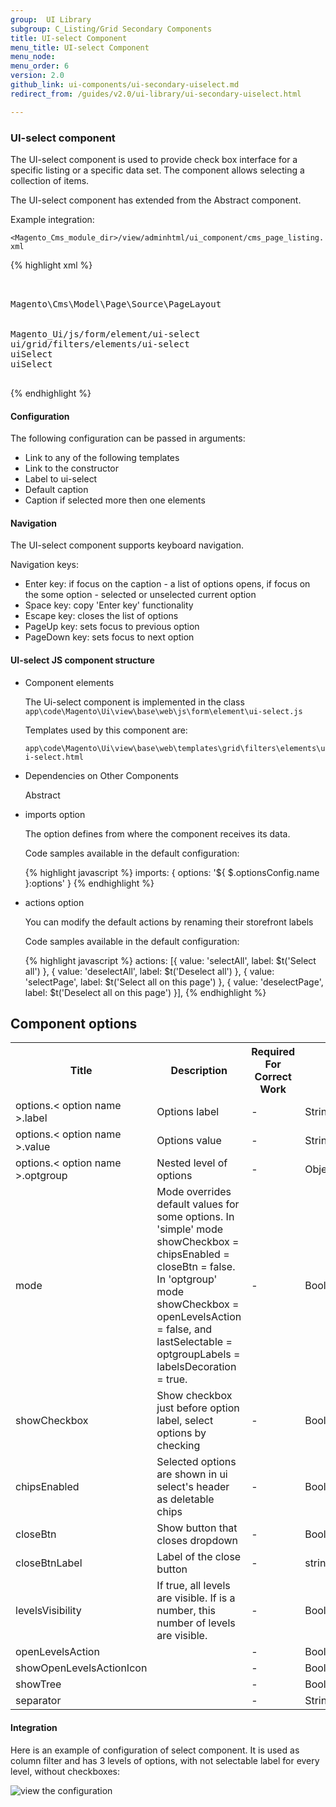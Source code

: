 ```yaml
---
group:  UI Library
subgroup: C_Listing/Grid Secondary Components
title: UI-select Component
menu_title: UI-select Component
menu_node:
menu_order: 6
version: 2.0
github_link: ui-components/ui-secondary-uiselect.md
redirect_from: /guides/v2.0/ui-library/ui-secondary-uiselect.html

---
```


<h3 id="uiselect">UI-select component</h3>

The UI-select component is used to provide check box interface for a specific listing or a specific data set. The component allows selecting a collection of items.

The UI-select component has extended from the Abstract component.

Example integration:

`<Magento_Cms_module_dir>/view/adminhtml/ui_component/cms_page_listing.xml`

{% highlight xml %}
<listing xmlns:xsi="http://www.w3.org/2001/XMLSchema-instance" xsi:noNamespaceSchemaLocation="urn:magento:module:Magento_Ui:etc/ui_configuration.xsd">
            <filterSelect name="uiSelect">
                <argument name="optionsProvider" xsi:type="configurableObject">
                    <argument name="class" xsi:type="string">Magento\Cms\Model\Page\Source\PageLayout</argument>
                </argument>
                <argument name="data" xsi:type="array">
                    <item name="config" xsi:type="array">
                        <item name="component" xsi:type="string">Magento_Ui/js/form/element/ui-select</item>
                        <item name="template" xsi:type="string">ui/grid/filters/elements/ui-select</item>
                        <item name="dataScope" xsi:type="string">uiSelect</item>
                        <item name="label" xsi:type="string" translate="true">uiSelect</item>
                    </item>
                </argument>
            </filterSelect>
</listing>
{% endhighlight %}

#### Configuration

The following configuration can be passed in arguments:

* Link to any of the following templates
* Link to the constructor
* Label to ui-select
* Default caption
* Caption if selected more then one elements

#### Navigation

The UI-select component supports keyboard navigation.

Navigation keys:

* Enter key: if focus on the caption - a list of options opens, if focus on the some option - selected or unselected current option
* Space key: copy 'Enter key' functionality
* Escape key: closes the list of options
* PageUp key: sets focus to previous option
* PageDown key: sets focus to next option

#### UI-select JS component structure

* Component elements
    
    The Ui-select component is implemented in the class `app\code\Magento\Ui\view\base\web\js\form\element\ui-select.js`
    
    Templates used by this component are:
    
    `app\code\Magento\Ui\view\base\web\templates\grid\filters\elements\ui-select.html`
    
* Dependencies on Other Components

    Abstract
    
* imports option
    
    The option defines from where the component receives its data.
        
    Code samples available in the default configuration:
    
    {% highlight javascript %}
    imports: {
        options: '${ $.optionsConfig.name }:options'
    }
    {% endhighlight %}

* actions option

    You can modify the default actions by renaming their storefront labels
    
    Code samples available in the default configuration:
    
    {% highlight javascript %}
    actions: [{
                    value: 'selectAll',
                    label: $t('Select all')
                }, {
                    value: 'deselectAll',
                    label: $t('Deselect all')
                }, {
                    value: 'selectPage',
                    label: $t('Select all on this page')
                }, {
                    value: 'deselectPage',
                    label: $t('Deselect all on this page')
                }],
    {% endhighlight %}
    
<h2 id="structure">Component options</h2>

<table>
<tbody>
<tr>
    <th>Title</th>
    <th>Description</th>
    <th>Required For Correct Work</th>
    <th>Type</th>
    <th>Default Value</th>
</tr>
<tr>
    <td>options.< option name >.label</td>
    <td>Options label</td>
    <td>-</td>
    <td>String</td>
    <td>undefined</td>
</tr>
<tr>
    <td>options.< option name >.value</td>
    <td>Options value</td>
    <td>-</td>
    <td>String</td>
    <td>undefined</td>
</tr>
<tr>
    <td>options.< option name >.optgroup</td>
    <td>Nested level of options</td>
    <td>-</td>
    <td>Object</td>
    <td>undefined</td>
</tr>
<tr>
    <td>mode</td>
    <td>Mode overrides default values for some options. In 'simple' mode showCheckbox = chipsEnabled = closeBtn = false. In 'optgroup' mode showCheckbox = openLevelsAction = false, and lastSelectable = optgroupLabels = labelsDecoration = true.</td>
    <td>-</td>
    <td>Boolean</td>
    <td>false</td>
</tr>
<tr>
    <td>showCheckbox</td>
    <td>Show checkbox just before option label, select options by checking</td>
    <td>-</td>
    <td>Boolean</td>
    <td>true</td>
</tr>
<tr>
    <td>chipsEnabled</td>
    <td>Selected options are shown in ui select's header as deletable chips</td>
    <td>-</td>
    <td>Boolean</td>
    <td>true</td>
</tr>
<tr>
    <td>closeBtn</td>
    <td>Show button that closes dropdown</td>
    <td>-</td>
    <td>Boolean</td>
    <td>true</td>
</tr>
<tr>
    <td>closeBtnLabel</td>
    <td>Label of the close button</td>
    <td>-</td>
    <td>string</td>
    <td>$t('Done')</td>
</tr>
<tr>
    <td>levelsVisibility</td>
    <td>If true, all levels are visible. If is a number, this number of levels are visible.</td>
    <td>-</td>
    <td>Boolean/number</td>
    <td>true</td>
</tr>
<tr>
    <td>openLevelsAction</td>
    <td></td>
    <td>-</td>
    <td>Boolean</td>
    <td>true</td>
</tr>
<tr>
    <td>showOpenLevelsActionIcon</td>
    <td></td>
    <td>-</td>
    <td>Boolean</td>
    <td>true</td>
</tr>
<tr>
    <td>showTree</td>
    <td></td>
    <td>-</td>
    <td>Boolean</td>
    <td>false</td>
</tr>
<tr>
    <td>separator</td>
    <td></td>
    <td>-</td>
    <td>String</td>
    <td>optgroup</td>
</tr>
</tbody>
</table>

#### Integration

Here is an example of configuration of select component. It is used as column filter and has 3 levels of options, with not selectable label for every level, without checkboxes:

<img src="{{site.baseurl}}/common/images/ui-select.jpg" alt="view the configuration">
